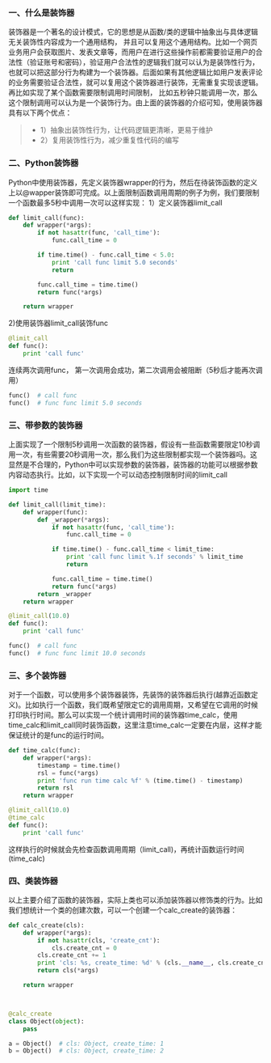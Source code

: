 ### 一、什么是装饰器
装饰器是一个著名的设计模式，它的思想是从函数/类的逻辑中抽象出与具体逻辑无关装饰性内容成为一个通用结构， 并且可以复用这个通用结构。比如一个网页业务用户会获取图片、发表文章等，而用户在进行这些操作前都需要验证用户的合法性（验证账号和密码），验证用户合法性的逻辑我们就可以认为是装饰性行为，也就可以把这部分行为构建为一个装饰器。后面如果有其他逻辑比如用户发表评论的业务需要验证合法性，就可以复用这个装饰器进行装饰，无需重复实现该逻辑。再比如实现了某个函数需要限制调用时间限制， 比如五秒钟只能调用一次，那么这个限制调用可以认为是一个装饰行为。由上面的装饰器的介绍可知，使用装饰器具有以下两个优点：
> * 1）抽象出装饰性行为，让代码逻辑更清晰，更易于维护
> * 2）复用装饰性行为，减少重复性代码的编写



### 二、Python装饰器
Python中使用装饰器，先定义装饰器wrapper的行为，然后在待装饰函数的定义上以@wapper装饰即可完成。以上面限制函数调用周期的例子为例，我们要限制一个函数最多5秒中调用一次可以这样实现：
1）定义装饰器limit_call
``` python
def limit_call(func):
	def wrapper(*args):
		if not hasattr(func, 'call_time'):
			func.call_time = 0

		if time.time() - func.call_time < 5.0:
			print 'call func limit 5.0 seconds'
			return

		func.call_time = time.time()
		return func(*args)

	return wrapper
```
2)使用装饰器limit_call装饰func
``` python
@limit_call
def func():
	print 'call func'
```
连续两次调用func， 第一次调用会成功，第二次调用会被阻断（5秒后才能再次调用）
``` python
func()  # call func
func()  # func func limit 5.0 seconds
```


### 三、带参数的装饰器
上面实现了一个限制5秒调用一次函数的装饰器，假设有一些函数需要限定10秒调用一次，有些需要20秒调用一次，那么我们为这些限制都实现一个装饰器吗。这显然是不合理的，Python中可以实现参数的装饰器，装饰器的功能可以根据参数内容动态执行。比如，以下实现一个可以动态控制限制时间的limit_call
``` python
import time

def limit_call(limit_time):
	def wrapper(func):
		def _wrapper(*args):
			if not hasattr(func, 'call_time'):
				func.call_time = 0

			if time.time() - func.call_time < limit_time:
				print 'call func limit %.1f seconds' % limit_time
				return

			func.call_time = time.time()
			return func(*args)
		return _wrapper
	return wrapper

@limit_call(10.0)
def func():
	print 'call func'

func()  # call func
func()  # func func limit 10.0 seconds
```

### 三、多个装饰器
对于一个函数，可以使用多个装饰器装饰，先装饰的装饰器后执行(越靠近函数定义)。比如执行一个函数，我们既希望限定它的调用周期，又希望在它调用的时候打印执行时间。那么可以实现一个统计调用时间的装饰器time_calc，使用time_calc和limit_call同时装饰函数，这里注意time_calc一定要在内层，这样才能保证统计的是func的运行时间。
``` python
def time_calc(func):
	def wrapper(*args):
		timestamp = time.time()
		rsl = func(*args)
		print 'func run time calc %f' % (time.time() - timestamp)
		return rsl
	return wrapper

@limit_call(10.0)
@time_calc
def func():
	print 'call func'
```
这样执行的时候就会先检查函数调用周期（limit_call)，再统计函数运行时间(time_calc)



### 四、类装饰器
以上主要介绍了函数的装饰器，实际上类也可以添加装饰器以修饰类的行为。比如我们想统计一个类的创建次数，可以一个创建一个calc_create的装饰器：
``` python
def calc_create(cls):
	def wrapper(*args):
		if not hasattr(cls, 'create_cnt'):
			cls.create_cnt = 0
		cls.create_cnt += 1
		print 'cls: %s, create_time: %d' % (cls.__name__, cls.create_cnt)
		return cls(*args)

	return wrapper



@calc_create
class Object(object):
	pass

a = Object()  # cls: Object, create_time: 1
b = Object()  # cls: Object, create_time: 2
```